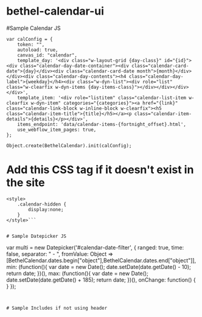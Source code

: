 # bethel-calendar-ui


#Sample Calendar JS

```
var calConfig = {
    token: "",
    autoload: true,
    canvas_id: "calendar",
    template_day: '<div class="w-layout-grid {day-class}" id="{id}"><div class="calendar-day-date-container"><div class="calendar-card-date">{day}</div><div class="calendar-card-date month">{month}</div></div><div class="calendar-day-contents"><h4 class="calendar-day-label">{weekday}</h4><div class="w-dyn-list"><div role="list" class="w-clearfix w-dyn-items {day-items-class}"></div></div></div></div>',
    template_item: '<div role="listitem" class="calendar-list-item w-clearfix w-dyn-item" categories="{categories}"><a href="{link}" class="calendar-link-block w-inline-block w-clearfix"><h5 class="calendar-item-title">{title}</h5></a><p class="calendar-item-details">{details}</p></div>',
    items_endpoint: 'data/calendar-items-{fortnight_offset}.html',
    use_webflow_item_pages: true,
};

Object.create(BethelCalendar).init(calConfig);
```

# Add this CSS tag if it doesn't exist in the site
```
<style>
    .calendar-hidden {
        display:none;
    }
</style>```


# Sample Datepicker JS

```
var multi = new Datepicker('#calendar-date-filter', {
    ranged: true,
    time: false,
    separator: " - ",
    fromValue: Object => [BethelCalendar.dates.begin["object"],BethelCalendar.dates.end["object"]],
    min: (function(){
        var date = new Date();
        date.setDate(date.getDate() - 10);
        return date;
    })(),
    max: (function(){
        var date = new Date();
        date.setDate(date.getDate() + 185);
        return date;
    })(),
    onChange: function() {
    }
});
```


# Sample Includes if not using header

```

<link rel="stylesheet" href="datepicker.material.css">
<script src="datepicker.js"></script>

<script src="BethelCalendar.Min.js" type="text/javascript"></script>

```